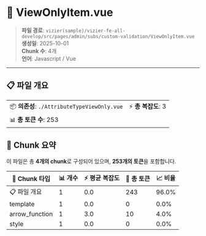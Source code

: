 # 📄 ViewOnlyItem.vue

> **파일 경로**: `vizier(sample)/vizier-fe-all-develop/src/pages/admin/subs/custom-validation/ViewOnlyItem.vue`  
> **생성일**: 2025-10-01  
> **Chunk 수**: 4개  
> **언어**: Javascript / Vue
---





## 📋 파일 개요

| | |
|--|--|
| 📦 **의존성**: `./AttributeTypeViewOnly.vue` | ⚡ **총 복잡도**: 3 |
| 📊 **총 토큰 수**: 253 |  |






## 🧩 Chunk 요약

이 파일은 총 **4개의 chunk**로 구성되어 있으며, **253개의 토큰**을 포함합니다.

| 🧩 Chunk 타입 | 📊 개수 | ⚡ 평균 복잡도 | 📝 총 토큰 | 📈 비율 |
|---------------|--------|-------------|----------|--------|
| 📋 파일 개요 | 1 | 0.0 | 243 | 96.0% |
| template | 1 | 0.0 | 0 | 0.0% |
| arrow_function | 1 | 3.0 | 10 | 4.0% |
| style | 1 | 0.0 | 0 | 0.0% |

